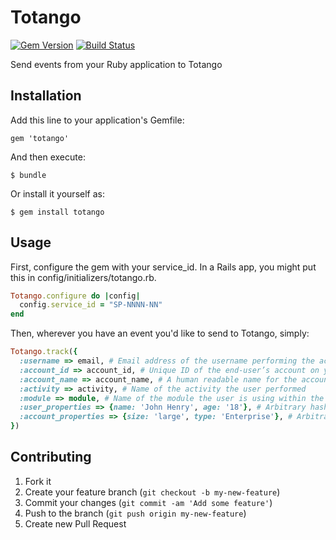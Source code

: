 # Totango

[![Gem Version](https://badge.fury.io/rb/totango.png)](http://badge.fury.io/rb/totango)
[![Build Status](https://travis-ci.org/swipely/totango.png?branch=master)](https://travis-ci.org/swipely/totango)

Send events from your Ruby application to Totango

## Installation

Add this line to your application's Gemfile:

    gem 'totango'

And then execute:

    $ bundle

Or install it yourself as:

    $ gem install totango

## Usage

First, configure the gem with your service_id.
In a Rails app, you might put this in config/initializers/totango.rb.

```ruby
Totango.configure do |config|
  config.service_id = "SP-NNNN-NN"
end
```

Then, wherever you have an event you'd like to send to Totango, simply:

```ruby
Totango.track({
  :username => email, # Email address of the username performing the action
  :account_id => account_id, # Unique ID of the end-user’s account on your application
  :account_name => account_name, # A human readable name for the account (will be used on Totango’s UI and reports)
  :activity => activity, # Name of the activity the user performed
  :module => module, # Name of the module the user is using within the application
  :user_properties => {name: 'John Henry', age: '18'}, # Arbitrary hash of properties to send along with the user data
  :account_properties => {size: 'large', type: 'Enterprise'}, # Arbitrary hash of properties to send along with the account data
})
```

## Contributing

1. Fork it
2. Create your feature branch (`git checkout -b my-new-feature`)
3. Commit your changes (`git commit -am 'Add some feature'`)
4. Push to the branch (`git push origin my-new-feature`)
5. Create new Pull Request
